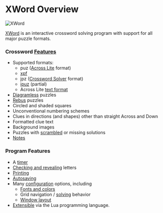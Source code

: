 XWord Overview
==============

![](images/xword.png "XWord")

[XWord](https://sourceforge.net/projects/wx-xword/) is an interactive crossword solving program with support for all major puzzle formats.


### Crossword [Features](features.html) ###

- Supported formats:
    - puz ([Across Lite](acrosslite.html) format)
    - [xpf](http://www.xwordinfo.com/XPF/)
    - jpz ([Crossword Solver](crosswordsolver.html) format)
    - [ipuz](http://www.ipuz.org/) (partial)
    - Across Lite [text format](http://www.litsoft.com/across/alite/man/AcrossTextFormat.pdf)
- [Diagramless](diagramless.html) puzzles
- [Rebus](solving.html#rebus_entries) puzzles
- Circled and shaded squares
- Unconventional numbering schemes
- Clues in directions (and shapes) other than straight Across and Down
- Formatted clue text
- Background images
- Puzzles with [scrambled](window.html#unscrambling) or missing solutions
- [Notes](window.html#notes)


### Program Features ###

- A [timer](window.html#timer)
- [Checking and revealing](check.html) letters
- [Printing](window.html#printing_puzzles)
- [Autosaving](preferences.html#miscellaneous_preferences)
- Many [configuration](preferences.html) options, including
    - [Fonts and colors](preferences.html#styles)
    - Grid navigation / [solving](preferences.html#solving_preferences) behavior
    - [Window layout](layout.html)
- [Extensible](packages.html) via the Lua programming language.
